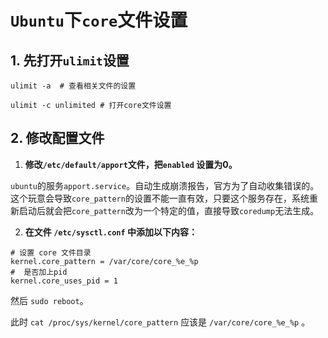 # `Ubuntu`下`core`文件设置

## 1. 先打开`ulimit`设置

```shell
ulimit -a  # 查看相关文件的设置

ulimit -c unlimited # 打开core文件设置
```

## 2. 修改配置文件

1. **修改`/etc/default/apport`文件，把`enabled` 设置为0。**

`ubuntu`的服务`apport.service`。自动生成崩溃报告，官方为了自动收集错误的。这个玩意会导致`core_pattern`的设置不能一直有效，只要这个服务存在，系统重新启动后就会把`core_pattern`改为一个特定的值，直接导致`coredump`无法生成。

2.  **在文件 `/etc/sysctl.conf` 中添加以下内容：**

```shell
# 设置 core 文件目录
kernel.core_pattern = /var/core/core_%e_%p   
#  是否加上pid
kernel.core_uses_pid = 1  
```

然后 `sudo reboot`。

此时 `cat /proc/sys/kernel/core_pattern` 应该是 `/var/core/core_%e_%p` 。
